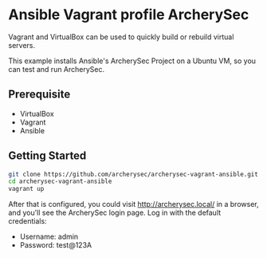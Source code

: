# Ansible Vagrant profile ArcherySec

Vagrant and VirtualBox can be used to quickly build or rebuild virtual servers.

This example installs Ansible's ArcherySec Project on a Ubuntu VM, so you can test and run ArcherySec.

## Prerequisite

- VirtualBox
- Vagrant
- Ansible

## Getting Started

```bash
git clone https://github.com/archerysec/archerysec-vagrant-ansible.git
cd archerysec-vagrant-ansible
vagrant up 
```

After that is configured, you could visit http://archerysec.local/ in a browser, and you'll see the ArcherySec login page. Log in with the default credentials:

- Username: admin
- Password: test@123A
